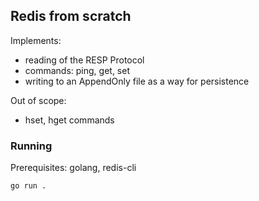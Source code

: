 ## Redis from scratch

Implements:
- reading of the RESP Protocol
- commands: ping, get, set
- writing to an AppendOnly file as a way for persistence

Out of scope:
- hset, hget commands

### Running

Prerequisites: golang, redis-cli


```
go run .
```

